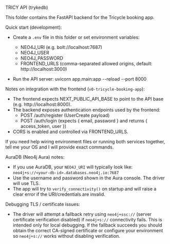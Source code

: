 TRICY API (trykedb)

This folder contains the FastAPI backend for the Tricycle booking app.

Quick start (development):

- Create a `.env` file in this folder or set environment variables:
  - NEO4J_URI (e.g. bolt://localhost:7687)
  - NEO4J_USER
  - NEO4J_PASSWORD
  - FRONTEND_URLS (comma-separated allowed origins, default: http://localhost:3000)

- Run the API server:
  uvicorn app.main:app --reload --port 8000

Notes on integration with the frontend (`v0-tricycle-booking-app`):

- The frontend expects NEXT_PUBLIC_API_BASE to point to the API base (e.g. http://localhost:8000).
- The backend exposes authentication endpoints used by the frontend:
  - POST /auth/register  (UserCreate payload)
  - POST /auth/login     (expects { email, password } and returns { access_token, user })
- CORS is enabled and controlled via FRONTEND_URLS.

If you need help wiring environment files or running both services together, tell me your OS and I will provide exact commands.

AuraDB (Neo4j Aura) notes:

- If you use AuraDB, your `NEO4J_URI` will typically look like:
  `neo4j+s://<your-db-id>.databases.neo4j.io:7687`
- Use the username and password shown in the Aura console. The driver will use TLS.
- The app will try to `verify_connectivity()` on startup and will raise a clear error if the URI/credentials are invalid.

Debugging TLS / certificate issues:

- The driver will attempt a fallback retry using `neo4j+ssc://` (server certificate verification disabled) if `neo4j+s://` connectivity fails. This is intended only for local debugging. If the fallback succeeds you should obtain the correct CA-signed certificate or configure your environment so `neo4j+s://` works without disabling verification.
